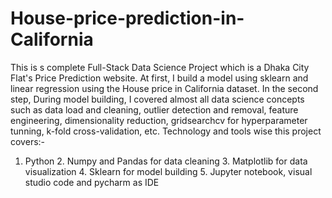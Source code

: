 # House-price-prediction-in-California

This is s complete Full-Stack Data Science Project which is a Dhaka City Flat's Price Prediction website. At first, I build a model using sklearn and linear regression using the House price in California dataset. In the second step, During model building, I covered almost all data science concepts such as data load and cleaning, outlier detection and removal, feature engineering, dimensionality reduction, gridsearchcv for hyperparameter tunning, k-fold cross-validation, etc. Technology and tools wise this project covers:-

1. Python 2. Numpy and Pandas for data cleaning 3. Matplotlib for data visualization 4. Sklearn for model building 5. Jupyter notebook, visual studio code and pycharm as IDE 
